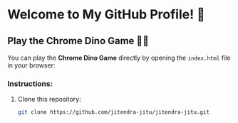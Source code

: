 # Welcome to My GitHub Profile! 👋

## Play the Chrome Dino Game 🦖🚀

You can play the **Chrome Dino Game** directly by opening the `index.html` file in your browser:

### Instructions:

1. Clone this repository:
   ```bash
   git clone https://github.com/jitendra-jitu/jitendra-jitu.git
```
